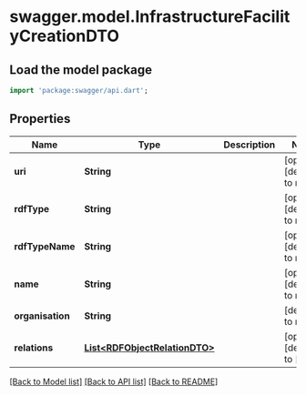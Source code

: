 # swagger.model.InfrastructureFacilityCreationDTO

## Load the model package
```dart
import 'package:swagger/api.dart';
```

## Properties
Name | Type | Description | Notes
------------ | ------------- | ------------- | -------------
**uri** | **String** |  | [optional] [default to null]
**rdfType** | **String** |  | [optional] [default to null]
**rdfTypeName** | **String** |  | [optional] [default to null]
**name** | **String** |  | [optional] [default to null]
**organisation** | **String** |  | [default to null]
**relations** | [**List&lt;RDFObjectRelationDTO&gt;**](RDFObjectRelationDTO.md) |  | [optional] [default to []]

[[Back to Model list]](../README.md#documentation-for-models) [[Back to API list]](../README.md#documentation-for-api-endpoints) [[Back to README]](../README.md)


